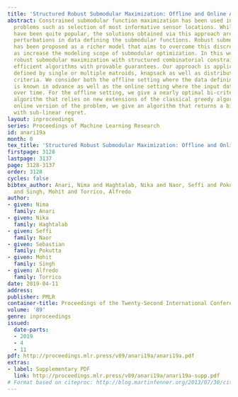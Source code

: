 ```yaml
---
title: 'Structured Robust Submodular Maximization: Offline and Online Algorithms'
abstract: Constrained submodular function maximization has been used in subset selection
  problems such as selection of most informative sensor locations. While these models
  have been quite popular, the solutions obtained via this approach are unstable to
  perturbations in data defining the submodular functions. Robust submodular maximization
  has been proposed as a richer model that aims to overcome this discrepancy as well
  as increase the modeling scope of submodular optimization. In this work, we consider
  robust submodular maximization with structured combinatorial constraints and give
  efficient algorithms with provable guarantees. Our approach is applicable to constraints
  defined by single or multiple matroids, knapsack as well as distributionally robust
  criteria. We consider both the offline setting where the data defining the problem
  is known in advance as well as the online setting where the input data is revealed
  over time. For the offline setting, we give a nearly optimal bi-criteria approximation
  algorithm that relies on new extensions of the classical greedy algorithm. For the
  online version of the problem, we give an algorithm that returns a bi-criteria solution
  with sub-linear regret.
layout: inproceedings
series: Proceedings of Machine Learning Research
id: anari19a
month: 0
tex_title: 'Structured Robust Submodular Maximization: Offline and Online Algorithms'
firstpage: 3128
lastpage: 3137
page: 3128-3137
order: 3128
cycles: false
bibtex_author: Anari, Nima and Haghtalab, Nika and Naor, Seffi and Pokutta, Sebastian
  and Singh, Mohit and Torrico, Alfredo
author:
- given: Nima
  family: Anari
- given: Nika
  family: Haghtalab
- given: Seffi
  family: Naor
- given: Sebastian
  family: Pokutta
- given: Mohit
  family: Singh
- given: Alfredo
  family: Torrico
date: 2019-04-11
address: 
publisher: PMLR
container-title: Proceedings of the Twenty-Second International Conference on Artificial Intelligence and Statistics
volume: '89'
genre: inproceedings
issued:
  date-parts:
  - 2019
  - 4
  - 11
pdf: http://proceedings.mlr.press/v89/anari19a/anari19a.pdf
extras:
- label: Supplementary PDF
  link: http://proceedings.mlr.press/v89/anari19a/anari19a-supp.pdf
# Format based on citeproc: http://blog.martinfenner.org/2013/07/30/citeproc-yaml-for-bibliographies/
---
```

